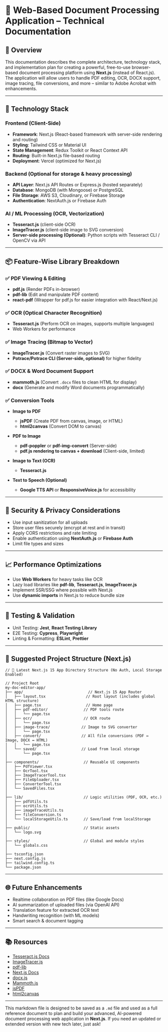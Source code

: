 # 📄 Web-Based Document Processing Application – Technical Documentation

## 📌 Overview

This documentation describes the complete architecture, technology stack, and implementation plan for creating a powerful, free-to-use browser-based document processing platform using **Next.js** (instead of React.js). The application will allow users to handle PDF editing, OCR, DOCX support, image tracing, file conversions, and more – similar to Adobe Acrobat with enhancements.

---

## 🧰 Technology Stack

### Frontend (Client-Side)

* **Framework**: Next.js (React-based framework with server-side rendering and routing)
* **Styling**: Tailwind CSS or Material UI
* **State Management**: Redux Toolkit or React Context API
* **Routing**: Built-in Next.js file-based routing
* **Deployment**: Vercel (optimized for Next.js)

### Backend (Optional for storage & heavy processing)

* **API Layer**: Next.js API Routes or Express.js (hosted separately)
* **Database**: MongoDB (with Mongoose) or PostgreSQL
* **File Storage**: AWS S3, Cloudinary, or Firebase Storage
* **Authentication**: NextAuth.js or Firebase Auth

### AI / ML Processing (OCR, Vectorization)

* **Tesseract.js** (client-side OCR)
* **ImageTracer.js** (client-side image to SVG conversion)
* **Server-side processing (Optional)**: Python scripts with Tesseract CLI / OpenCV via API

---

## 📦 Feature-Wise Library Breakdown

### ✅ PDF Viewing & Editing

* **pdf.js** (Render PDFs in-browser)
* **pdf-lib** (Edit and manipulate PDF content)
* **react-pdf** (Wrapper for pdf.js for easier integration with React/Next.js)

### ✅ OCR (Optical Character Recognition)

* **Tesseract.js** (Perform OCR on images, supports multiple languages)
* Web Workers for performance

### ✅ Image Tracing (Bitmap to Vector)

* **ImageTracer.js** (Convert raster images to SVG)
* **Potrace/Potrace CLI (Server-side, optional)** for higher fidelity

### ✅ DOCX & Word Document Support

* **mammoth.js** (Convert `.docx` files to clean HTML for display)
* **docx** (Generate and modify Word documents programmatically)

### ✅ Conversion Tools

* **Image to PDF**

  * **jsPDF** (Create PDF from canvas, image, or HTML)
  * **html2canvas** (Convert DOM to canvas)

* **PDF to Image**

  * **pdf-poppler** or **pdf-img-convert** (Server-side)
  * **pdf.js rendering to canvas + download** (Client-side, limited)

* **Image to Text (OCR)**

  * **Tesseract.js**

* **Text to Speech (Optional)**

  * **Google TTS API** or **ResponsiveVoice.js** for accessibility

---

## 🔐 Security & Privacy Considerations

* Use input sanitization for all uploads
* Store user files securely (encrypt at rest and in transit)
* Apply CORS restrictions and rate limiting
* Enable authentication using **NextAuth.js** or **Firebase Auth**
* Limit file types and sizes

---

## 📈 Performance Optimizations

* Use **Web Workers** for heavy tasks like OCR
* Lazy load libraries like **pdf-lib**, **Tesseract.js**, **ImageTracer.js**
* Implement SSR/SSG where possible with Next.js
* Use **dynamic imports** in Next.js to reduce bundle size

---

## 🧪 Testing & Validation

* Unit Testing: **Jest**, **React Testing Library**
* E2E Testing: **Cypress**, **Playwright**
* Linting & Formatting: **ESLint**, **Prettier**

---

## 🧭 Suggested Project Structure (Next.js)

```
// 📁 Latest Next.js 15 App Directory Structure (No Auth, Local Storage Enabled)

// Project Root
my-doc-editor-app/
├── app/                             // Next.js 15 App Router
│   ├── layout.tsx                  // Root layout (includes global HTML structure)
│   ├── page.tsx                    // Home page
│   ├── pdf-editor/                // PDF tools route
│   │   └── page.tsx
│   ├── ocr/                       // OCR route
│   │   └── page.tsx
│   ├── image-trace/              // Image to SVG converter
│   │   └── page.tsx
│   ├── convert/                  // All file conversions (PDF ↔ Image, DOCX ↔ HTML)
│   │   └── page.tsx
│   └── saved/                    // Load from local storage
│       └── page.tsx
│
├── components/                    // Reusable UI components
│   ├── PdfViewer.tsx
│   ├── OcrTool.tsx
│   ├── ImageTracerTool.tsx
│   ├── FileUploader.tsx
│   ├── ConverterTool.tsx
│   └── SavedFiles.tsx
│
├── lib/                           // Logic utilities (PDF, OCR, etc.)
│   ├── pdfUtils.ts
│   ├── ocrUtils.ts
│   ├── imageTraceUtils.ts
│   ├── fileConversion.ts
│   └── localStorageUtils.ts       // Save/load from localStorage
│
├── public/                        // Static assets
│   └── logo.svg
│
├── styles/                        // Global and module styles
│   └── globals.css
│
├── tsconfig.json
├── next.config.js
├── tailwind.config.ts
└── package.json
```

---

## 🌐 Future Enhancements

* Realtime collaboration on PDF files (like Google Docs)
* AI summarization of uploaded files (via OpenAI API)
* Translation feature for extracted OCR text
* Handwriting recognition (with ML models)
* Smart search & document tagging

---

## 📚 Resources

* [Tesseract.js Docs](https://tesseract.projectnaptha.com/)
* [ImageTracer.js](https://github.com/jankovicsandras/imagetracerjs)
* [pdf-lib](https://pdf-lib.js.org/)
* [Next.js Docs](https://nextjs.org/docs)
* [docx.js](https://docx.js.org/)
* [Mammoth.js](https://github.com/mwilliamson/mammoth.js)
* [jsPDF](https://github.com/parallax/jsPDF)
* [html2canvas](https://html2canvas.hertzen.com/)

---

This markdown file is designed to be saved as a `.md` file and used as a full reference document to plan and build your advanced, AI-powered document processing web application in **Next.js**. If you need an updated or extended version with new tech later, just ask!

